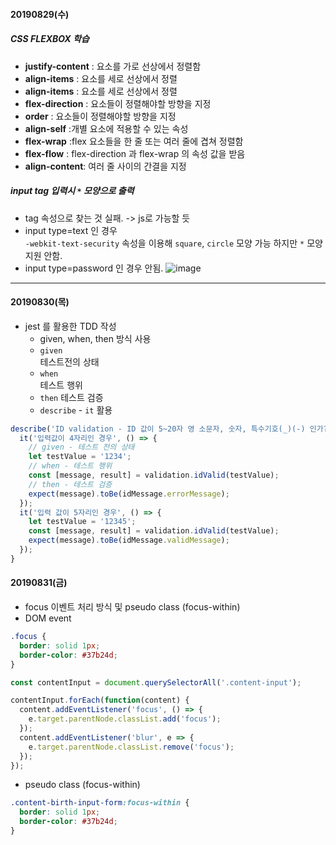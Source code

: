 #### 20190829(수)

##### CSS FLEXBOX 학습

- **justify-content** : 요소를 가로 선상에서 정렬함
- **align-items** : 요소를 세로 선상에서 정렬
- **align-items** : 요소를 세로 선상에서 정렬
- **flex-direction** : 요소들이 정렬해야할 방향을 지정
- **order** : 요소들이 정렬해야할 방향을 지정
- **align-self** :개별 요소에 적용할 수 있는 속성
- **flex-wrap** :flex 요소들을 한 줄 또는 여러 줄에 겹쳐 정렬함
- **flex-flow** : flex-direction 과 flex-wrap 의 속성 값을 받음
- **align-content**: 여러 줄 사이의 간결을 지정

##### input tag 입력시 `*` 모양으로 출력

- tag 속성으로 찾는 것 실패. -> js로 가능할 듯
- input type=text 인 경우  
  `-webkit-text-security` 속성을 이용해 `square`, `circle` 모양 가능 하지만 `*` 모양 지원 안함.
- input type=password 인 경우 안됨.
  ![image](https://user-images.githubusercontent.com/45627868/63944746-190dd280-caad-11e9-84bf-c72306e21643.png)

---

#### 20190830(목)

- jest 를 활용한 TDD 작성
  - given, when, then 방식 사용
  - `given`  
    테스트전의 상태
  - `when`  
    테스트 행위
  - `then`
    테스트 검증
  - `describe` - `it` 활용

```js
describe('ID validation - ID 값이 5~20자 영 소문자, 숫자, 특수기호(_)(-) 인가?', () => {
  it('입력값이 4자리인 경우', () => {
    // given - 테스트 전의 상태
    let testValue = '1234';
    // when - 테스트 행위
    const [message, result] = validation.idValid(testValue);
    // then - 테스트 검증
    expect(message).toBe(idMessage.errorMessage);
  });
  it('입력 값이 5자리인 경우', () => {
    let testValue = '12345';
    const [message, result] = validation.idValid(testValue);
    expect(message).toBe(idMessage.validMessage);
  });
}
```

#### 20190831(금)

- focus 이벤트 처리 방식 및 pseudo class (focus-within)
- DOM event

```css
.focus {
  border: solid 1px;
  border-color: #37b24d;
}
```

```js
const contentInput = document.querySelectorAll('.content-input');

contentInput.forEach(function(content) {
  content.addEventListener('focus', () => {
    e.target.parentNode.classList.add('focus');
  });
  content.addEventListener('blur', e => {
    e.target.parentNode.classList.remove('focus');
  });
});
```

- pseudo class (focus-within)

```css
.content-birth-input-form:focus-within {
  border: solid 1px;
  border-color: #37b24d;
}
```
